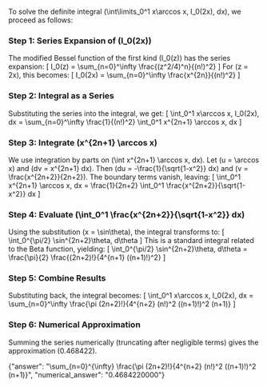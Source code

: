 
To solve the definite integral \(\int\limits_0^1 x\arccos x\, I_0(2x)\, dx\), we proceed as follows:

### Step 1: Series Expansion of \(I_0(2x)\)
The modified Bessel function of the first kind \(I_0(z)\) has the series expansion:
\[
I_0(z) = \sum_{n=0}^\infty \frac{(z^2/4)^n}{(n!)^2}
\]
For \(z = 2x\), this becomes:
\[
I_0(2x) = \sum_{n=0}^\infty \frac{x^{2n}}{(n!)^2}
\]

### Step 2: Integral as a Series
Substituting the series into the integral, we get:
\[
\int_0^1 x\arccos x\, I_0(2x)\, dx = \sum_{n=0}^\infty \frac{1}{(n!)^2} \int_0^1 x^{2n+1} \arccos x\, dx
\]

### Step 3: Integrate \(x^{2n+1} \arccos x\)
We use integration by parts on \(\int x^{2n+1} \arccos x\, dx\). Let \(u = \arccos x\) and \(dv = x^{2n+1} dx\). Then \(du = -\frac{1}{\sqrt{1-x^2}} dx\) and \(v = \frac{x^{2n+2}}{2n+2}\). The boundary terms vanish, leaving:
\[
\int_0^1 x^{2n+1} \arccos x\, dx = \frac{1}{2n+2} \int_0^1 \frac{x^{2n+2}}{\sqrt{1-x^2}} dx
\]

### Step 4: Evaluate \(\int_0^1 \frac{x^{2n+2}}{\sqrt{1-x^2}} dx\)
Using the substitution \(x = \sin\theta\), the integral transforms to:
\[
\int_0^{\pi/2} \sin^{2n+2}\theta\, d\theta
\]
This is a standard integral related to the Beta function, yielding:
\[
\int_0^{\pi/2} \sin^{2n+2}\theta\, d\theta = \frac{\pi}{2} \frac{(2n+2)!}{4^{n+1} ((n+1)!)^2}
\]

### Step 5: Combine Results
Substituting back, the integral becomes:
\[
\int_0^1 x\arccos x\, I_0(2x)\, dx = \sum_{n=0}^\infty \frac{\pi (2n+2)!}{4^{n+2} (n!)^2 ((n+1)!)^2 (n+1)}
\]

### Step 6: Numerical Approximation
Summing the series numerically (truncating after negligible terms) gives the approximation \(0.468422\).


{"answer": "\\sum_{n=0}^{\\infty} \\frac{\\pi (2n+2)!}{4^{n+2} (n!)^2 ((n+1)!)^2 (n+1)}", "numerical_answer": "0.4684220000"}